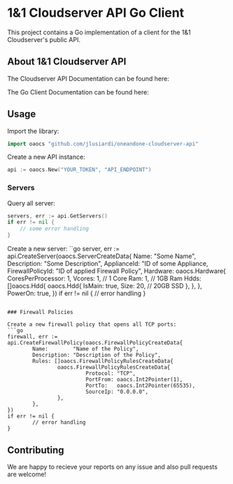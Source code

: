 # 1&1 Cloudserver API Go Client
  
This project contains a Go implementation of a client for the 1&1 Cloudserver's public API.
    
## About 1&1 Cloudserver API

The Cloudserver API Documentation can be found here: []()
      
The Go Client Documentation can be found here: []()

## Usage

Import the library:

```go
import oaocs "github.com/jlusiardi/oneandone-cloudserver-api"
```

Create a new API instance:
```go
api := oaocs.New("YOUR_TOKEN", "API_ENDPOINT")
```
### Servers

Query all server:
```go
servers, err := api.GetServers()
if err != nil {
	// some error handling
}
```

Create a new server:
``go
server, err := api.CreateServer(oaocs.ServerCreateData{
        Name:             "Some Name",
        Description:      "Some Description",
        ApplianceId:      "ID of some Appliance,
        FirewallPolicyId: "ID of applied Firewall Policy",
        Hardware: oaocs.Hardware{
	        CoresPerProcessor: 1,
                Vcores:            1,	// 1 Core
                Ram:               1,	// 1GB Ram
                Hdds: []oaocs.Hdd{
                        oaocs.Hdd{
                                IsMain: true,
                        	Size:   20,	// 20GB SSD
                	},
        	},
        },
        PowerOn: true,
})
if err != nil {
	// error handling
}
```

### Firewall Policies

Create a new firewall policy that opens all TCP ports:
```go
firewall, err := api.CreateFirewallPolicy(oaocs.FirewallPolicyCreateData{
        Name:        "Name of the Policy",
        Description: "Description of the Policy",
        Rules: []oaocs.FirewallPolicyRulesCreateData{
                oaocs.FirewallPolicyRulesCreateData{
                         Protocol: "TCP",
                         PortFrom: oaocs.Int2Pointer(1),
                         PortTo:   oaocs.Int2Pointer(65535),
                         SourceIp: "0.0.0.0",
                },
        },
})
if err != nil {
        // error handling
}
```
  
## Contributing
    
We are happy to recieve your reports on any issue and also pull requests are welcome!
